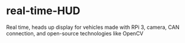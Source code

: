 # real-time-HUD
Real time, heads up display for vehicles made with RPi 3, camera, CAN connection, and open-source technologies like OpenCV
